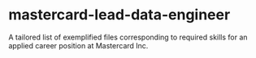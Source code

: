 # mastercard-lead-data-engineer
A tailored list of exemplified files corresponding to required skills for an applied career position at Mastercard Inc.
